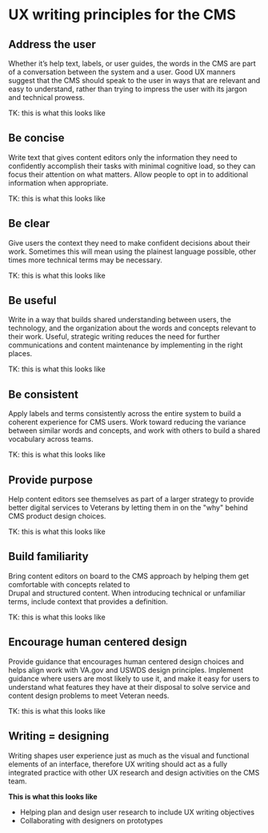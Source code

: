 # UX writing principles for the CMS 

## Address the user
Whether it’s help text, labels, or user guides, the words in the CMS are part of a conversation between the system and a user. Good UX manners suggest that the CMS should speak to the user in ways that are relevant and easy to understand, rather than trying to impress the user with its jargon and technical prowess. 

TK: this is what this looks like

## Be concise
Write text that gives content editors only the information they need to confidently accomplish their tasks with minimal cognitive load, so they can focus their attention on what matters. Allow people to opt in to additional information when appropriate.

TK: this is what this looks like

## Be clear
Give users the context they need to make confident decisions about their work. Sometimes this will mean using the plainest language possible, other times more technical terms may be necessary. 

TK: this is what this looks like

## Be useful
Write in a way that builds shared understanding between users, the technology, and the organization about the words and concepts relevant to their work. Useful, strategic writing reduces the need for further communications and content maintenance by implementing in the right places. 

TK: this is what this looks like

## Be consistent
Apply labels and terms consistently across the entire system to build a coherent experience for CMS users. Work toward reducing the variance between similar words and concepts, and work with others to build a shared vocabulary across teams.

TK: this is what this looks like

## Provide purpose
Help content editors see themselves as part of a larger strategy to provide better digital services to Veterans by letting them in on the "why" behind CMS product design choices.  

TK: this is what this looks like

## Build familiarity
Bring content editors on board to the CMS approach by helping them get comfortable with concepts related to  
Drupal and structured content. When introducing technical or unfamiliar terms, include context that provides a definition.

TK: this is what this looks like

## Encourage human centered design 
Provide guidance that encourages human centered design choices and helps align work with VA.gov and USWDS design principles. Implement guidance where users are most likely to use it, and make it easy for users to understand what features they have at their disposal to solve service and content design problems to meet Veteran needs.

TK: this is what this looks like

## Writing = designing
Writing shapes user experience just as much as the visual and functional elements of an interface, therefore UX writing should act as a fully integrated practice with other UX research and design activities on the CMS team.

**This is what this looks like**
- Helping plan and design user research to include UX writing objectives
- Collaborating with designers on prototypes


